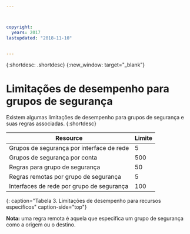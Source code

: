 ```yaml
---



copyright:
  years: 2017
lastupdated: "2018-11-10"


---
```


{:shortdesc: .shortdesc}
{:new_window: target="_blank"}

# Limitações de desempenho para grupos de segurança

Existem algumas limitações de desempenho para grupos de segurança e suas regras associadas. 
{:shortdesc}

| Resource                                                  | Limite                                               |
| --------------------------------------------------------- | --------------------------------------------------- |
| Grupos de segurança por interface de rede                     | 5                                                   |
| Grupos de segurança por conta                               | 500                                                 |
| Regras para grupo de segurança                                  | 50                                                  |
| Regras remotas por grupo de segurança                           | 5                                                   |
| Interfaces de rede por grupo de segurança                     | 100                                                  | 
{: caption="Tabela 3. Limitações de desempenho para recursos específicos" caption-side="top"} 

**Nota:** uma regra remota é aquela que especifica um grupo de segurança como a origem ou o destino.
